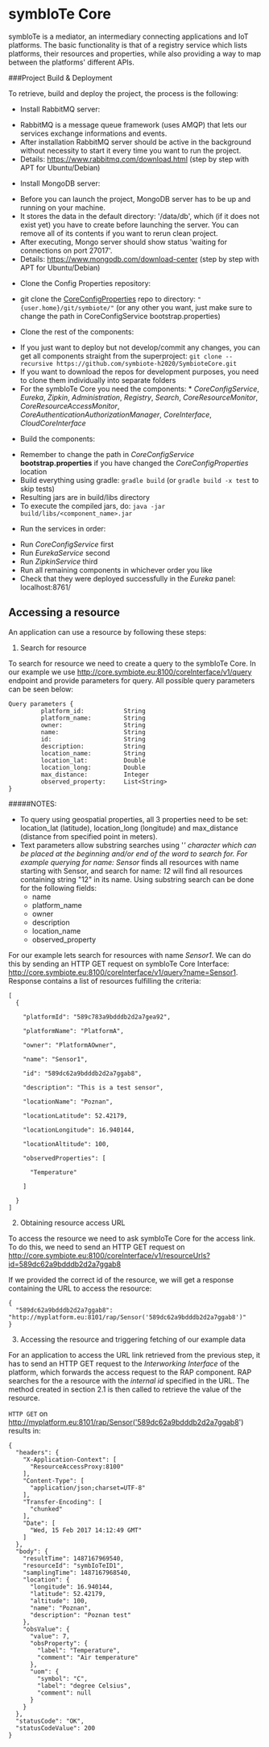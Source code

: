 # symbIoTe Core

symbIoTe is a mediator, an intermediary connecting applications and IoT platforms. The basic functionality is that of a registry service which lists platforms, their resources and properties, while also providing a way to map between the platforms' different APIs. 


###Project Build & Deployment

To retrieve, build and deploy the project, the process is the following:

 - Install RabbitMQ server:
  * RabbitMQ is a message queue framework (uses AMQP) that lets our services exchange informations and events.
  * After installation RabbitMQ server should be active in the background without necessity to start it every time you want to run the project.
  * Details: https://www.rabbitmq.com/download.html  (step by step with APT for Ubuntu/Debian)

 - Install MongoDB server:
  * Before you can launch the project, MongoDB server has to be up and running on your machine.
  * It stores the data in the default directory: '/data/db', which (if it does not exist yet) you have to create before launching the server. You can remove all of its contents if you want to rerun clean project.
  * After executing, Mongo server should show status 'waiting for connections on port 27017'.
  * Details: https://www.mongodb.com/download-center  (step by step with APT for Ubuntu/Debian)

 - Clone the Config Properties repository:
  * git clone the [CoreConfigProperties](https://github.com/symbiote-h2020/CloudConfigProperties) repo to directory: `"{user.home}/git/symbiote/"`  (or any other you want, just make sure to change the path in CoreConfigService bootstrap.properties)
  
 - Clone the rest of the components:
  * If you just want to deploy but not develop/commit any changes, you can get all components straight from the superproject:
   `git clone --recursive https://github.com/symbiote-h2020/SymbioteCore.git`
  * If you want to download the repos for development purposes, you need to clone them individually into separate folders
   * For the symbIoTe Core you need the components:
    * *CoreConfigService*, *Eureka*, *Zipkin*, *Administration*, *Registry*, *Search*, *CoreResourceMonitor*, *CoreResourceAccessMonitor*, *CoreAuthenticationAuthorizationManager*, *CoreInterface*, *CloudCoreInterface*
     
 - Build the components:
  * Remember to change the path in *CoreConfigService* **bootstrap.properties** if you have changed the *CoreConfigProperties* location
  * Build everything using gradle:
    `gradle build`  (or `gradle build -x test` to skip tests)
  * Resulting jars are in build/libs directory
  * To execute the compiled jars, do:
    `java -jar build/libs/<component_name>.jar`

 - Run the services in order:
  * Run *CoreConfigService* first
  * Run *EurekaService* second
  * Run *ZipkinService* third
  * Run all remaining components in whichever order you like
  * Check that they were deployed successfully in the *Eureka* panel: localhost:8761/

## Accessing a resource

An application can use a resource by following these steps:

 1. Search for resource

  To search for resource we need to create a query to the symbIoTe Core. In our example we use http://core.symbiote.eu:8100/coreInterface/v1/query endpoint and provide parameters for query. All possible query parameters can be seen below:
  ```
  Query parameters {
           platform_id:           String
           platform_name:         String
           owner:                 String
           name:                  String
           id:                    String
           description:           String
           location_name:         String
           location_lat:          Double
           location_long:         Double
           max_distance:          Integer
           observed_property:     List<String>
  }
  ```
  #####NOTES:
   - To query using geospatial properties, all 3 properties need to be set: location_lat (latitude), location_long (longitude) and max_distance (distance from specified point in meters).
   - Text parameters allow substring searches using '*' character which can be placed at the beginning and/or end of the word to search for. For example querying for name: Sensor* finds all resources with name starting with Sensor, and search for name: *12* will find all resources containing string "12" in its name. Using substring search can be done for the following fields:
     - name
     - platform_name
     - owner
     - description
     - location_name
     - observed_property

  For our example lets search for resources with name *Sensor1*. We can do this by sending an HTTP GET request on symbIoTe Core Interface: http://core.symbiote.eu:8100/coreInterface/v1/query?name=Sensor1. Response contains a list of resources fulfilling the criteria:

  ```
  [
    {

      "platformId": "589c783a9bdddb2d2a7gea92",

      "platformName": "PlatformA",

      "owner": "PlatformAOwner",

      "name": "Sensor1",

      "id": "589dc62a9bdddb2d2a7ggab8",

      "description": "This is a test sensor",

      "locationName": "Poznan",

      "locationLatitude": 52.42179,

      "locationLongitude": 16.940144,

      "locationAltitude": 100,

      "observedProperties": [

        "Temperature"

      ]
      
    }
  ]
  ```
 
 2. Obtaining resource access URL

  To access the resource we need to ask symbIoTe Core for the access link. To do this,  we need to send an HTTP GET request on http://core.symbiote.eu:8100/coreInterface/v1/resourceUrls?id=589dc62a9bdddb2d2a7ggab8

  If we provided the correct id of the resource, we will get a response containing the URL to access the resource:
  ```
  {
    "589dc62a9bdddb2d2a7ggab8": "http://myplatform.eu:8101/rap/Sensor('589dc62a9bdddb2d2a7ggab8')"
  }
  ```
  
 3. Accessing the resource and triggering fetching of our example data

  For an application to access the URL link retrieved from the previous step, it has to send an HTTP GET request to the *Interworking Interface* of the platform, which forwards the access request to the RAP component. RAP searches for the a resource with the *internal id* specified in the URL. The method  created in section 2.1 is then called to retrieve the value of the resource.

  `HTTP GET` on http://myplatform.eu:8101/rap/Sensor('589dc62a9bdddb2d2a7ggab8') results in:

  ```
  {
    "headers": {
      "X-Application-Context": [
        "ResourceAccessProxy:8100"
      ],
      "Content-Type": [
        "application/json;charset=UTF-8"
      ],
      "Transfer-Encoding": [
        "chunked"
      ],
      "Date": [
        "Wed, 15 Feb 2017 14:12:49 GMT"
      ]
    },
    "body": {
      "resultTime": 1487167969540,
      "resourceId": "symbIoTeID1",
      "samplingTime": 1487167968540,
      "location": {
        "longitude": 16.940144,
        "latitude": 52.42179,
        "altitude": 100,
        "name": "Poznan",
        "description": "Poznan test"
      },
      "obsValue": {
        "value": 7,
        "obsProperty": {
          "label": "Temperature",
          "comment": "Air temperature"
        },
        "uom": {
          "symbol": "C",
          "label": "degree Celsius",
          "comment": null
        }
      }
    },
    "statusCode": "OK",
    "statusCodeValue": 200
  }
  ```
